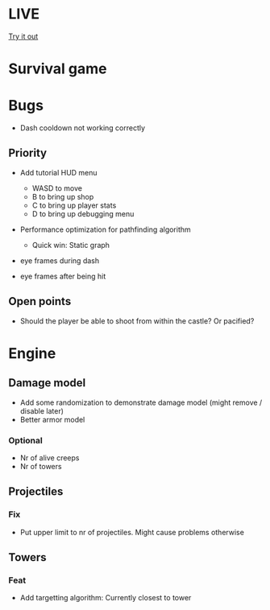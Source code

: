 # LIVE
[Try it out](https://lucb31.github.io/game-engine-go/)

# Survival game
# Bugs
- Dash cooldown not working correctly
## Priority
- Add tutorial HUD menu
    - WASD to move
    - B to bring up shop
    - C to bring up player stats
    - D to bring up debugging menu

- Performance optimization for pathfinding algorithm
    - Quick win: Static graph

- eye frames during dash
- eye frames after being hit

## Open points
- Should the player be able to shoot from within the castle? Or pacified?

# Engine

## Damage model
- Add some randomization to demonstrate damage model (might remove / disable later) 
- Better armor model

### Optional
- Nr of alive creeps
- Nr of towers

## Projectiles
### Fix
- Put upper limit to nr of projectiles. Might cause problems otherwise

## Towers

### Feat
- Add targetting algorithm: Currently closest to tower 

